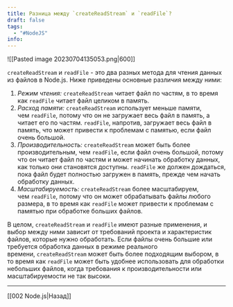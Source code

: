 ```yaml
---
title: Разница между `createReadStream` и `readFile`?
draft: false
tags:
  - "#NodeJS"
info:
---
```


![[Pasted image 20230704135053.png|600]]

`createReadStream` и `readFile` - это два разных метода для чтения данных из файлов в Node.js. Ниже приведены основные различия между ними:

1. *Режим чтения:* `createReadStream` читает файл по частям, в то время как `readFile` читает файл целиком в память.
2. *Расход памяти:* `createReadStream` использует меньше памяти, чем `readFile`, потому что он не загружает весь файл в память, а читает его по частям. `readFile`, напротив, загружает весь файл в память, что может привести к проблемам с памятью, если файл очень большой.
3. *Производительность:* `createReadStream` может быть более производительным, чем `readFile`, если файл очень большой, потому что он читает файл по частям и может начинать обработку данных, как только они становятся доступны. `readFile` же должен дождаться, пока файл будет полностью загружен в память, прежде чем начать обработку данных.
4. *Масштабируемость:* `createReadStream` более масштабируем, чем `readFile`, потому что он может обрабатывать файлы любого размера, в то время как `readFile` может привести к проблемам с памятью при обработке больших файлов.

В целом, `createReadStream` и `readFile` имеют разные применения, и выбор между ними зависит от требований проекта и характеристик файлов, которые нужно обработать. Если файлы очень большие или требуется обработка данных в режиме реального времени, `createReadStream` может быть более подходящим выбором, в то время как `readFile` может быть удобнее использовать для обработки небольших файлов, когда требования к производительности или масштабируемости не так высоки.

---

[[002 Node.js|Назад]]